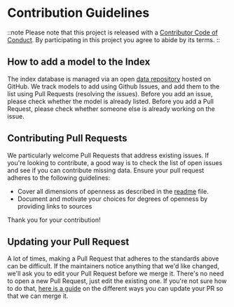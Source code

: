 # Contribution Guidelines

::note
Please note that this project is released with a
[Contributor Code of Conduct](https://github.com/opening-up-chatgpt/opening-up-chatgpt.github.io/blob/main/code-of-conduct.md). By participating in this
project you agree to abide by its terms.
::

## How to add a model to the Index

The index database is managed via an open [data repository](https://github.com/Language-Technology-Assessment/main-database/tree/preview) hosted on GitHub. We track models to add using Github Issues, and add them to the list using Pull Requests 
(resolving the issues). Before you add an issue, please check whether the model is 
already listed. Before you add a Pull Request, please check whether someone else is already 
working on the issue.

## Contributing Pull Requests

We particularly welcome Pull Requests that address existing issues. If you're looking to contribute, 
a good way is to check the list of open issues and see if you can contribute missing data. 
Ensure your pull request adheres to the following guidelines:

- Cover all dimensions of openness as described in the [readme](https://github.com/Language-Technology-Assessment/main-database/blob/preview/readme.md) file.
- Document and motivate your choices for degrees of openness by providing links to sources

Thank you for your contribution!


## Updating your Pull Request

A lot of times, making a Pull Request that adheres to the standards above can be difficult.
If the maintainers notice anything that we'd like changed, we'll ask you to
edit your Pull Request before we merge it. There's no need to open a new Pull Request, just edit
the existing one. If you're not sure how to do that,
[here is a guide](https://github.com/RichardLitt/knowledge/blob/master/github/amending-a-commit-guide.md)
on the different ways you can update your PR so that we can merge it.
